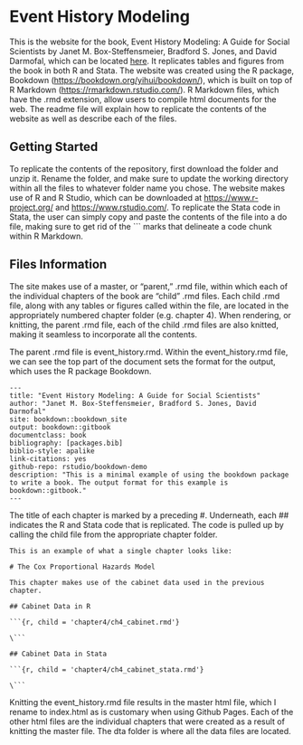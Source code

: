 # Event History Modeling

This is the website for the book, Event History Modeling: A Guide for Social Scientists by Janet M. Box-Steffensmeier, Bradford S. Jones, and David Darmofal, which can be located [here](liwu-gan.github.io). It replicates tables and figures from the book in both R and Stata. The website was created using the R package, Bookdown (https://bookdown.org/yihui/bookdown/), which is built on top of R Markdown (https://rmarkdown.rstudio.com/). R Markdown files, which have the .rmd extension, allow users to compile html documents for the web. The readme file will explain how to replicate the contents of the website as well as describe each of the files. 

## Getting Started

To replicate the contents of the repository, first download the folder and unzip it. Rename the folder, and make sure to update the working directory within all the files to whatever folder name you chose. The website makes use of R and R Studio, which can be downloaded at https://www.r-project.org/ and https://www.rstudio.com/. To replicate the Stata code in Stata, the user can simply copy and paste the contents of the file into a do file, making sure to get rid of the ``` marks that delineate a code chunk within R Markdown. 

## Files Information
 
The site makes use of a master, or “parent,” .rmd file, within which each of the individual chapters of the book are “child” .rmd files. Each child .rmd file, along with any tables or figures called within the file, are located in the appropriately numbered chapter folder (e.g. chapter 4). When rendering, or knitting, the parent .rmd file, each of the child .rmd files are also knitted, making it seamless to incorporate all the contents. 

The parent .rmd file is event_history.rmd. Within the event_history.rmd file, we can see the top part of the document sets the format for the output, which uses the R package Bookdown. 


```
--- 
title: "Event History Modeling: A Guide for Social Scientists"
author: "Janet M. Box-Steffensmeier, Bradford S. Jones, David Darmofal"
site: bookdown::bookdown_site
output: bookdown::gitbook
documentclass: book
bibliography: [packages.bib]
biblio-style: apalike
link-citations: yes
github-repo: rstudio/bookdown-demo
description: "This is a minimal example of using the bookdown package to write a book. The output format for this example is bookdown::gitbook."
---
```

The title of each chapter is marked by a preceding #. Underneath, each ## indicates the R and Stata code that is replicated. The code is pulled up by calling the child file from the appropriate chapter folder. 

```
This is an example of what a single chapter looks like: 

# The Cox Proportional Hazards Model 

This chapter makes use of the cabinet data used in the previous chapter. 

## Cabinet Data in R

```{r, child = 'chapter4/ch4_cabinet.rmd'}

\```

## Cabinet Data in Stata

```{r, child = 'chapter4/ch4_cabinet_stata.rmd'}

\```

```

Knitting the event_history.rmd file results in the master html file, which I rename to index.html as is customary when using Github Pages. Each of the other html files are the individual chapters that were created as a result of knitting the master file. The dta folder is where all the data files are located. 

